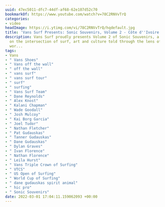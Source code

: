 ```yaml
---
uuid: 47ec5011-dfc7-44df-af68-62e107d52c70
bookmarkOf: https://www.youtube.com/watch?v=78C2RNVvTrQ
categories:
- video
headImage: https://i.ytimg.com/vi/78C2RNVvTrQ/hqdefault.jpg
title: 'Vans Surf Presents: Sonic Souvenirs, Volume 2 - Côte d''Ivoire'
description: Vans Surf proudly presents Volume 2 of Sonic Souvenirs, a series focused
  on the intersection of surf, art and culture told through the lens of one of the
  wor...
tags:
- Vans
- " Vans Shoes"
- " Vans off the wall"
- " off the wall"
- " vans surf"
- " vans surf tour"
- " surf"
- " surfing"
- " Vans Surf Team"
- " Dane Reynolds"
- " Alex Knost"
- " Kalani Chapman"
- " Wade Goodall"
- " Josh Mulcoy"
- " Kai Borg Garcia"
- " Joel Tudor"
- " Nathan Fletcher"
- " Pat Gudauskas"
- " Tanner Gudauskas"
- " Dane Gudauskas"
- " Dylan Graves"
- " Ivan Florence"
- " Nathan Florence"
- " Leila Hurst"
- " Vans Triple Crown of Surfing"
- " VTCS"
- " US Open of Surfing"
- " World Cup of Surfing"
- " dane gudauskas spirit animal"
- " hic pro"
- " Sonic Souvenirs"
date: 2022-03-01 17:04:11.159062093 +00:00
---
```


